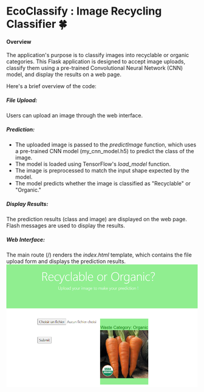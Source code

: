 # EcoClassify : Image Recycling Classifier 🍀
#### Overview 
The application's purpose is to classify images into recyclable or organic categories.
This Flask application is designed to accept image uploads, classify them using a pre-trained Convolutional Neural Network (CNN) model, and display the results on a web page. 

Here's a brief overview of the code:

##### File Upload:
Users can upload an image through the web interface.

##### Prediction:
- The uploaded image is passed to the *predictImage* function, which uses a pre-trained CNN model (my_cnn_model.h5) to predict the class of the image.
- The model is loaded using TensorFlow's *load_model* function.
- The image is preprocessed to match the input shape expected by the model.
- The model predicts whether the image is classified as "Recyclable" or "Organic."

##### Display Results:
The prediction results (class and image) are displayed on the web page.
Flash messages are used to display the results.

##### Web Interface:
The main route (/) renders the *index.html* template, which contains the file upload form and displays the prediction results.
![](image/1.PNG)
